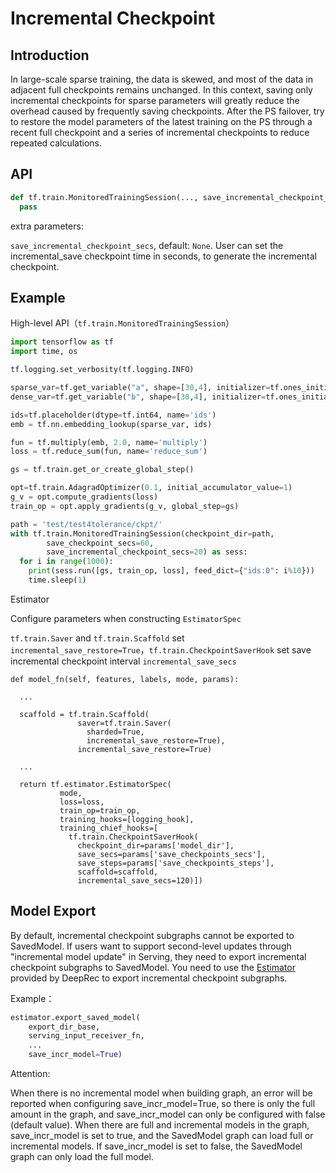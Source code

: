 # Incremental Checkpoint

## Introduction

In large-scale sparse training, the data is skewed, and most of the data in adjacent full checkpoints remains unchanged. In this context, saving only incremental checkpoints for sparse parameters will greatly reduce the overhead caused by frequently saving checkpoints. After the PS failover, try to restore the model parameters of the latest training on the PS through a recent full checkpoint and a series of incremental checkpoints to reduce repeated calculations.

## API

```python
def tf.train.MonitoredTrainingSession(..., save_incremental_checkpoint_secs=None, ...):
  pass
```
extra parameters:

`save_incremental_checkpoint_secs`, default: `None`.
User can set the incremental_save checkpoint time in seconds, to generate the incremental checkpoint.

## Example
High-level API（`tf.train.MonitoredTrainingSession`）
```python
import tensorflow as tf
import time, os

tf.logging.set_verbosity(tf.logging.INFO)

sparse_var=tf.get_variable("a", shape=[30,4], initializer=tf.ones_initializer(tf.float32),partitioner=tf.fixed_size_partitioner(num_shards=4))
dense_var=tf.get_variable("b", shape=[30,4], initializer=tf.ones_initializer(tf.float32),partitioner=tf.fixed_size_partitioner(num_shards=4))

ids=tf.placeholder(dtype=tf.int64, name='ids')
emb = tf.nn.embedding_lookup(sparse_var, ids)

fun = tf.multiply(emb, 2.0, name='multiply')
loss = tf.reduce_sum(fun, name='reduce_sum')

gs = tf.train.get_or_create_global_step()

opt=tf.train.AdagradOptimizer(0.1, initial_accumulator_value=1)
g_v = opt.compute_gradients(loss)
train_op = opt.apply_gradients(g_v, global_step=gs)

path = 'test/test4tolerance/ckpt/'
with tf.train.MonitoredTrainingSession(checkpoint_dir=path,
        save_checkpoint_secs=60,
        save_incremental_checkpoint_secs=20) as sess:
  for i in range(1000):
    print(sess.run([gs, train_op, loss], feed_dict={"ids:0": i%10}))
    time.sleep(1)
```

Estimator

Configure parameters when constructing `EstimatorSpec`

`tf.train.Saver` and `tf.train.Scaffold` set `incremental_save_restore=True`，`tf.train.CheckpointSaverHook` set save incremental checkpoint interval `incremental_save_secs`

```
def model_fn(self, features, labels, mode, params):

  ...

  scaffold = tf.train.Scaffold(
               saver=tf.train.Saver(
                 sharded=True,
                 incremental_save_restore=True),
               incremental_save_restore=True)

  ...

  return tf.estimator.EstimatorSpec(
           mode,
           loss=loss,
           train_op=train_op,
           training_hooks=[logging_hook],
           training_chief_hooks=[
             tf.train.CheckpointSaverHook(
               checkpoint_dir=params['model_dir'],
               save_secs=params['save_checkpoints_secs'],
               save_steps=params['save_checkpoints_steps'],
               scaffold=scaffold,
               incremental_save_secs=120)])
```

## Model Export

By default, incremental checkpoint subgraphs cannot be exported to SavedModel. If users want to support second-level updates through "incremental model update" in Serving, they need to export incremental checkpoint subgraphs to SavedModel. You need to use the [Estimator](https://github.com/AlibabaPAI/estimator) provided by DeepRec to export incremental checkpoint subgraphs.

Example：
```python
estimator.export_saved_model(
    export_dir_base,
    serving_input_receiver_fn,
    ...
    save_incr_model=True)
```

Attention:

When there is no incremental model when building graph, an error will be reported when configuring save_incr_model=True, so there is only the full amount in the graph, and save_incr_model can only be configured with false (default value). When there are full and incremental models in the graph, save_incr_model is set to true, and the SavedModel graph can load full or incremental models. If save_incr_model is set to false, the SavedModel graph can only load the full model.
